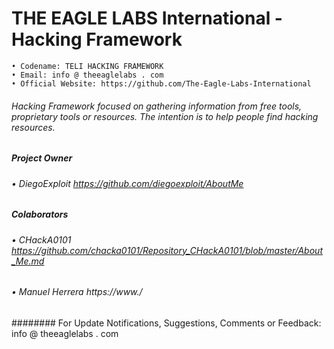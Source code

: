 # THE EAGLE LABS International - Hacking Framework
```
• Codename: TELI HACKING FRAMEWORK
• Email: info @ theeaglelabs . com
• Official Website: https://github.com/The-Eagle-Labs-International
```
###### Hacking Framework focused on gathering information from free tools, proprietary tools or resources. The intention is to help people find hacking resources.
#####  Project Owner
###### •	DiegoExploit                  https://github.com/diegoexploit/AboutMe
##### Colaborators
###### •	CHackA0101                    https://github.com/chacka0101/Repository_CHackA0101/blob/master/About_Me.md
###### •	Manuel Herrera                https://www./

######## For Update Notifications, Suggestions, Comments or Feedback: info @ theeaglelabs . com
